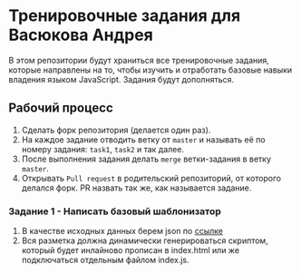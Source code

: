 # Тренировочные задания для Васюкова Андрея
В этом репозитории будут храниться все тренировочные задания, которые направлены на то, чтобы изучить и отработать базовые навыки владения языком JavaScript. Задания будут дополняться.

## Рабочий процесс
1) Сделать форк репозитория (делается один раз).
2) На каждое задание отводить ветку от `master` и называть её по номеру задания: `task1`, `task2` и так далее.
3) После выполнения задания делать `merge` ветки-задания в ветку `master`.
4) Открывать `Pull request` в родительский репозиторий, от которого делался форк. PR назвать так же, как называется задание.

### Задание 1 - Написать базовый шаблонизатор
1) В качестве исходных данных берем json по [ссылке](https://raw.githubusercontent.com/mdn/learning-area/master/javascript/oojs/json/superheroes.json)
2) Вся разметка должна динамически генерироваться скриптом, который будет инлайново прописан в index.html или же подключаться отдельным файлом index.js.
